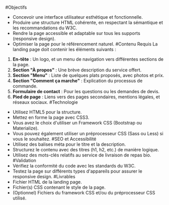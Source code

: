 
#Objectifs
- Concevoir une interface utilisateur esthétique et fonctionnelle.
- Produire une structure HTML cohérente, en respectant la sémantique et les recommandations du W3C.
- Rendre la page accessible et adaptable sur tous les supports (responsive design).
- Optimiser la page pour le référencement naturel.
#Contenu Requis
La landing page doit contenir les éléments suivants :
1. **En-tête** : Un logo, et un menu de navigation vers différentes sections de la page.
2. **Section "À propos"** : Une brève description du service offert.
3. **Section "Menu"** : Liste de quelques plats proposés, avec photos et prix.
4. **Section "Comment ça marche"** : Explication du processus de commande.
5. **Formulaire de contact** : Pour les questions ou les demandes de devis.
6. **Pied de page** : Liens vers des pages secondaires, mentions légales, et réseaux sociaux.
#Technologie
- Utilisez HTML5 pour la structure.
- Mettez en forme la page avec CSS3.
- Vous avez le choix d'utiliser un Framework CSS (Bootstrap ou Materialize).
- Vous pouvez également utiliser un préprocesseur CSS (Sass ou Less) si vous le souhaitez.
#SEO et Accessibilité
- Utilisez des balises méta pour le titre et la description.
- Structurez le contenu avec des titres (h1, h2, etc.) de manière logique.
- Utilisez des mots-clés relatifs au service de livraison de repas bio.
#Validation
- Vérifiez la conformité du code avec les standards du W3C.
- Testez la page sur différents types d'appareils pour assurer le responsive design.
#Livrables
- Fichier HTML de la landing page.
- Fichier(s) CSS contenant le style de la page.
- (Optionnel) Fichiers du framework CSS et/ou du préprocesseur CSS utilisé.

